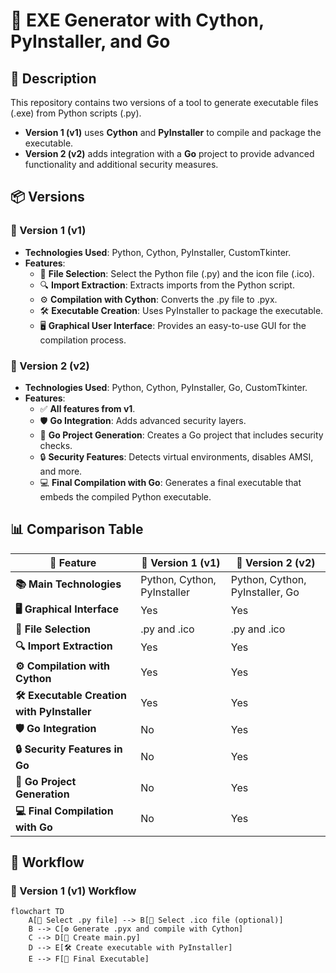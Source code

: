 # 🚀 EXE Generator with Cython, PyInstaller, and Go

## 📝 Description

This repository contains two versions of a tool to generate executable files (.exe) from Python scripts (.py).

- **Version 1 (v1)** uses **Cython** and **PyInstaller** to compile and package the executable.
- **Version 2 (v2)** adds integration with a **Go** project to provide advanced functionality and additional security measures.

## 📦 Versions

### 🥇 Version 1 (v1)

- **Technologies Used**: Python, Cython, PyInstaller, CustomTkinter.
- **Features**:
  - 📂 **File Selection**: Select the Python file (.py) and the icon file (.ico).
  - 🔍 **Import Extraction**: Extracts imports from the Python script.
  - ⚙️ **Compilation with Cython**: Converts the .py file to .pyx.
  - 🛠️ **Executable Creation**: Uses PyInstaller to package the executable.
  - 🖥️ **Graphical User Interface**: Provides an easy-to-use GUI for the compilation process.

### 🥈 Version 2 (v2)

- **Technologies Used**: Python, Cython, PyInstaller, Go, CustomTkinter.
- **Features**:
  - ✅ **All features from v1**.
  - 🛡️ **Go Integration**: Adds advanced security layers.
  - 📁 **Go Project Generation**: Creates a Go project that includes security checks.
  - 🔒 **Security Features**: Detects virtual environments, disables AMSI, and more.
  - 💻 **Final Compilation with Go**: Generates a final executable that embeds the compiled Python executable.

## 📊 Comparison Table

| 🔧 **Feature**                           | 🥇 **Version 1 (v1)**                  | 🥈 **Version 2 (v2)**                       |
|----------------------------------------|----------------------------------------|---------------------------------------------|
| **📚 Main Technologies**               | Python, Cython, PyInstaller            | Python, Cython, PyInstaller, Go             |
| **🖥️ Graphical Interface**             | Yes                                    | Yes                                          |
| **📂 File Selection**                  | .py and .ico                           | .py and .ico                                |
| **🔍 Import Extraction**               | Yes                                    | Yes                                          |
| **⚙️ Compilation with Cython**         | Yes                                    | Yes                                          |
| **🛠️ Executable Creation with PyInstaller** | Yes                                | Yes                                          |
| **🛡️ Go Integration**                  | No                                     | Yes                                          |
| **🔒 Security Features in Go**         | No                                     | Yes                                          |
| **📁 Go Project Generation**           | No                                     | Yes                                          |
| **💻 Final Compilation with Go**       | No                                     | Yes                                          |

## 🔄 Workflow

### 🥇 Version 1 (v1) Workflow

```mermaid
flowchart TD
    A[📂 Select .py file] --> B[📂 Select .ico file (optional)]
    B --> C[⚙️ Generate .pyx and compile with Cython]
    C --> D[📝 Create main.py]
    D --> E[🛠️ Create executable with PyInstaller]
    E --> F[🚀 Final Executable]
```
